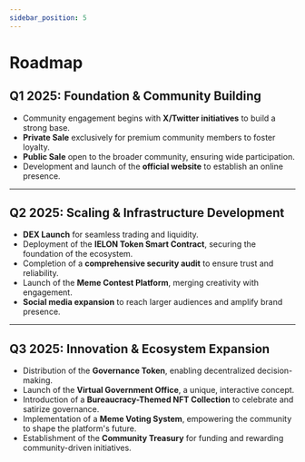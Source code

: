 ```yaml
---
sidebar_position: 5
---
```


# Roadmap  

## **Q1 2025**: Foundation & Community Building  

- Community engagement begins with **X/Twitter initiatives** to build a strong base.  
- **Private Sale** exclusively for premium community members to foster loyalty.  
- **Public Sale** open to the broader community, ensuring wide participation.  
- Development and launch of the **official website** to establish an online presence.  

---

## **Q2 2025**: Scaling & Infrastructure Development  

- **DEX Launch** for seamless trading and liquidity.  
- Deployment of the **IELON Token Smart Contract**, securing the foundation of the ecosystem.  
- Completion of a **comprehensive security audit** to ensure trust and reliability.  
- Launch of the **Meme Contest Platform**, merging creativity with engagement.  
- **Social media expansion** to reach larger audiences and amplify brand presence.  

---

## **Q3 2025**: Innovation & Ecosystem Expansion  

- Distribution of the **Governance Token**, enabling decentralized decision-making.  
- Launch of the **Virtual Government Office**, a unique, interactive concept.  
- Introduction of a **Bureaucracy-Themed NFT Collection** to celebrate and satirize governance.  
- Implementation of a **Meme Voting System**, empowering the community to shape the platform's future.  
- Establishment of the **Community Treasury** for funding and rewarding community-driven initiatives.  
